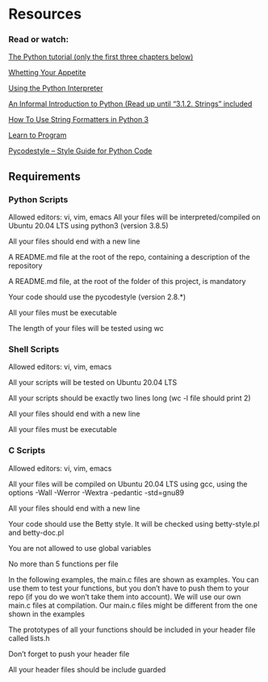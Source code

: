 # Resources
### Read or watch:

[The Python tutorial (only the first three chapters below)](https://intranet.alxswe.com/rltoken/JsFCs_NBzMAR7-XPAZ9BoA)

[Whetting Your Appetite](https://intranet.alxswe.com/rltoken/kifRlLG2iMX5AZiW8lrCMg)

[Using the Python Interpreter](https://intranet.alxswe.com/rltoken/RVpfAuagCo9SdfYeoHd6jg)

[An Informal Introduction to Python (Read up until “3.1.2. Strings” included](https://intranet.alxswe.com/rltoken/bVps0ZPWq7qVZ7vc-eJGTw)

[How To Use String Formatters in Python 3](https://intranet.alxswe.com/rltoken/Ju0J8BxkuPX5yKZctyKfsQ)

[Learn to Program](https://intranet.alxswe.com/rltoken/szBsJ-Qyig_RrImN7RGlOg)

[Pycodestyle – Style Guide for Python Code](https://intranet.alxswe.com/rltoken/tgYt-0zVy1T4sDlE9ohxnA)

## Requirements

### Python Scripts
Allowed editors: vi, vim, emacs
All your files will be interpreted/compiled on Ubuntu 20.04 LTS using python3 (version 3.8.5)

All your files should end with a new line

A README.md file at the root of the repo, containing a description of the repository

A README.md file, at the root of the folder of this project, is mandatory

Your code should use the pycodestyle (version 2.8.*)

All your files must be executable

The length of your files will be tested using wc

### Shell Scripts

Allowed editors: vi, vim, emacs

All your scripts will be tested on Ubuntu 20.04 LTS

All your scripts should be exactly two lines long (wc -l file should print 2)

All your files should end with a new line

All your files must be executable

### C Scripts

Allowed editors: vi, vim, emacs

All your files will be compiled on Ubuntu 20.04 LTS using gcc, using the options -Wall -Werror -Wextra -pedantic -std=gnu89

All your files should end with a new line

Your code should use the Betty style. It will be checked using betty-style.pl and betty-doc.pl

You are not allowed to use global variables

No more than 5 functions per file

In the following examples, the main.c files are shown as examples. You can use them to test your functions, but you don’t have to push them to your repo (if you do we won’t take them into account). We will use our own main.c files at compilation. Our main.c files might be different from the one shown in the examples

The prototypes of all your functions should be included in your header file called lists.h

Don’t forget to push your header file

All your header files should be include guarded
